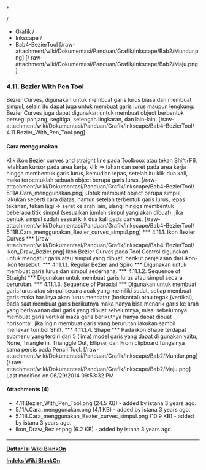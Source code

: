 

    *









  /


  * Grafik  /
  * Inkscape  /
  * Bab4-BezierTool
[/raw-attachment/wiki/Dokumentasi/Panduan/Grafik/Inkscape/Bab2/Mundur.png] [/
raw-attachment/wiki/Dokumentasi/Panduan/Grafik/Inkscape/Bab2/Maju.png]
### 4.11. Bezier With Pen Tool
Bezier Curves, digunakan untuk membuat garis lurus biasa dan membuat simpul,
selain itu dapat juga untuk membuat garis lurus maupun lengkung. Bezier Curves
juga dapat digunakan untuk membuat object berbentuk persegi panjang, segitiga,
setengah lingkaran, dan lain-lain.
[/raw-attachment/wiki/Dokumentasi/Panduan/Grafik/Inkscape/Bab4-BezierTool/
4.11.Bezier_With_Pen_Tool.png]
#### Cara menggunakan
Klik ikon Bezier curves and straight line pada Toolboox atau tekan Shift+F6,
letakkan kursor pada area kerja, klik => tahan dan seret pada area kerja hingga
membentuk garis lurus, kemudian lepas, setelah itu klik dua kali, maka
terbentuklah sebuah object berupa garis lurus.
[/raw-attachment/wiki/Dokumentasi/Panduan/Grafik/Inkscape/Bab4-BezierTool/
5.11A.Cara_menggunakan.png]
Untuk membuat object berupa simpul, lakukan seperti cara diatas, namun setelah
terbentuk garis lurus, lepas tekanan, tekan lagi => seret ke arah lain, ulangi
hingga membentuk beberapa titik simpul (sesuaikan jumlah simpul yang akan
dibuat), jika bentuk simpul sudah sesuai klik dua kali pada canvas.
[/raw-attachment/wiki/Dokumentasi/Panduan/Grafik/Inkscape/Bab4-BezierTool/
5.11B.Cara_menggunakan_Bezier_curves_simpul.png]
*** 4.11.1. Ikon Bezier Curves ***
[/raw-attachment/wiki/Dokumentasi/Panduan/Grafik/Inkscape/Bab4-BezierTool/
Ikon_Draw_Bezier.png] Ikon Bezier Curves pada Tool Control digunakan untuk
mengatur garis atau simpul yang dibuat, berikut penjelasan dari ikon-ikon
tersebut:
*** 4.11.1.1. Regular Bezier and Spiro ***
Digunakan untuk membuat garis lurus dan simpul sederhana.
*** 4.11.1.2. Sequence of Straight ***
Digunakan untuk membuat garis lurus atau simpul secara berurutan.
*** 4.11.1.3. Sequence of Paraxial ***
Digunakan untuk membuat garis lurus atau simpul secara acak yang memiliki
sudut, setiap membuat garis maka hasilnya akan lurus mendatar (horisontal) atau
tegak (vertikal), pada saat membuat garis berikutnya maka hanya bisa menarik
garis ke arah yang berlawanan dari garis yang dibuat sebelumnya, misal
sebelumnya membuat garis vertikal maka garis berikutnya hanya dapat dibuat
horisontal, jika ingin membuat garis yang berurutan lakukan sambil menekan
tombol Shift.
*** 4.11.1.4. Shape ***
Pada ikon Shape terdapat submenu yang terdiri dari 5 (lima) model garis yang
dapat di gunakan yaitu, None, Triangle in, Trianggle Out, Ellipse, dan From
clipboard fungsinya sama persis pada Pencil Tool.
[/raw-attachment/wiki/Dokumentasi/Panduan/Grafik/Inkscape/Bab2/Mundur.png] [/
raw-attachment/wiki/Dokumentasi/Panduan/Grafik/Inkscape/Bab2/Maju.png]
Last modified on 06/29/2014 09:53:32 PM
#### Attachments (4)
  * 4.11.Bezier_With_Pen_Tool.png​ (24.5 KB) - added by istana 3 years ago.
  * 5.11A.Cara_menggunakan.png​ (4.1 KB) - added by istana 3 years ago.
  * 5.11B.Cara_menggunakan_Bezier_curves_simpul.png​ (10.9 KB) - added by
      istana 3 years ago.
  * Ikon_Draw_Bezier.png​ (6.2 KB) - added by istana 3 years ago.
#### 
    
 
 
 
 
 
---
[**Daftar Isi Wiki BlankOn**](/DaftarIsi/README.md)
 
[**Indeks Wiki BlankOn**](/Indeks.md)
